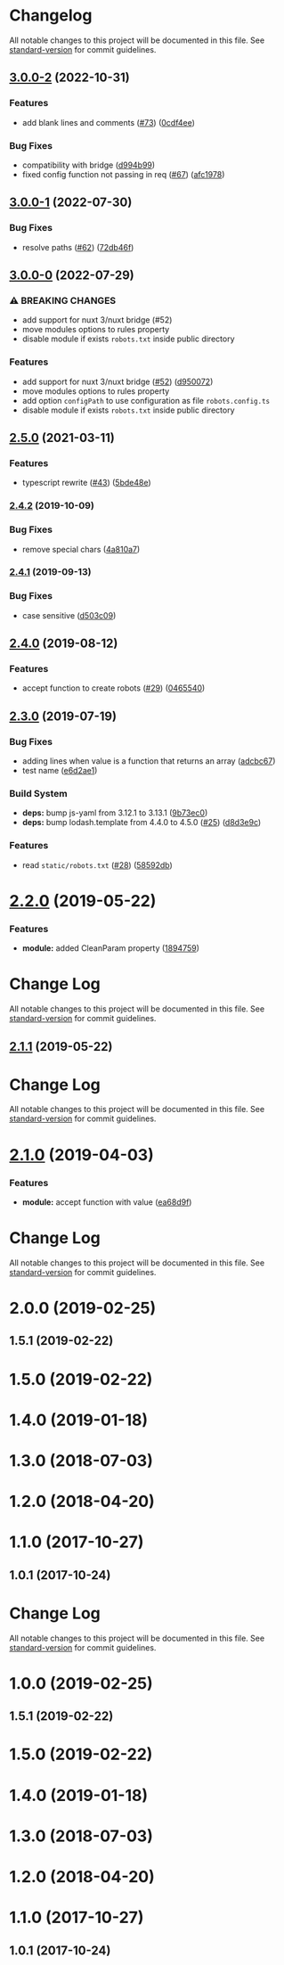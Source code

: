 # Changelog

All notable changes to this project will be documented in this file. See [standard-version](https://github.com/conventional-changelog/standard-version) for commit guidelines.

## [3.0.0-2](https://github.com/nuxt-community/robots-module/compare/v3.0.0-1...v3.0.0-2) (2022-10-31)


### Features

* add blank lines and comments ([#73](https://github.com/nuxt-community/robots-module/issues/73)) ([0cdf4ee](https://github.com/nuxt-community/robots-module/commit/0cdf4ee42d4496b2ba1fffbdba3733c87383e801))


### Bug Fixes

* compatibility with bridge ([d994b99](https://github.com/nuxt-community/robots-module/commit/d994b992e81fc8cc376c85e4ce1819278d62e725))
* fixed config function not passing in req ([#67](https://github.com/nuxt-community/robots-module/issues/67)) ([afc1978](https://github.com/nuxt-community/robots-module/commit/afc1978dd099f23db6c952ba9312e74b65798118))

## [3.0.0-1](https://github.com/nuxt-community/robots-module/compare/v3.0.0-0...v3.0.0-1) (2022-07-30)


### Bug Fixes

* resolve paths ([#62](https://github.com/nuxt-community/robots-module/issues/62)) ([72db46f](https://github.com/nuxt-community/robots-module/commit/72db46f323bb9eb567bc41bb9c633ea33e8b964e))

## [3.0.0-0](https://github.com/nuxt-community/robots-module/compare/v2.5.0...v3.0.0-0) (2022-07-29)


### ⚠ BREAKING CHANGES

* add support for nuxt 3/nuxt bridge (#52)
* move modules options to rules property
* disable module if exists `robots.txt` inside public directory
 
### Features

* add support for nuxt 3/nuxt bridge ([#52](https://github.com/nuxt-community/robots-module/issues/52)) ([d950072](https://github.com/nuxt-community/robots-module/commit/d950072487f7140e826272caa9b7e617aba70554))
* move modules options to rules property
* add option `configPath` to use configuration as file `robots.config.ts`
* disable module if exists `robots.txt` inside public directory

## [2.5.0](https://github.com/nuxt-community/robots-module/compare/v2.4.2...v2.5.0) (2021-03-11)


### Features

* typescript rewrite ([#43](https://github.com/nuxt-community/robots-module/issues/43)) ([5bde48e](https://github.com/nuxt-community/robots-module/commit/5bde48e9264c479d2c3c3a9a8b89e759a4442c65))

### [2.4.2](https://github.com/nuxt-community/robots-module/compare/v2.4.1...v2.4.2) (2019-10-09)


### Bug Fixes

* remove special chars ([4a810a7](https://github.com/nuxt-community/robots-module/commit/4a810a7))

### [2.4.1](https://github.com/nuxt-community/robots-module/compare/v2.4.0...v2.4.1) (2019-09-13)


### Bug Fixes

* case sensitive ([d503c09](https://github.com/nuxt-community/robots-module/commit/d503c09))

## [2.4.0](https://github.com/nuxt-community/robots-module/compare/v2.3.0...v2.4.0) (2019-08-12)


### Features

* accept function to create robots ([#29](https://github.com/nuxt-community/robots-module/issues/29)) ([0465540](https://github.com/nuxt-community/robots-module/commit/0465540))

## [2.3.0](https://github.com/nuxt-community/robots-module/compare/v2.2.0...v2.3.0) (2019-07-19)


### Bug Fixes

* adding lines when value is a function that returns an array ([adcbc67](https://github.com/nuxt-community/robots-module/commit/adcbc67))
* test name ([e6d2ae1](https://github.com/nuxt-community/robots-module/commit/e6d2ae1))


### Build System

* **deps:** bump js-yaml from 3.12.1 to 3.13.1 ([9b73ec0](https://github.com/nuxt-community/robots-module/commit/9b73ec0))
* **deps:** bump lodash.template from 4.4.0 to 4.5.0 ([#25](https://github.com/nuxt-community/robots-module/issues/25)) ([d8d3e9c](https://github.com/nuxt-community/robots-module/commit/d8d3e9c))


### Features

* read `static/robots.txt` ([#28](https://github.com/nuxt-community/robots-module/issues/28)) ([58592db](https://github.com/nuxt-community/robots-module/commit/58592db))



# [2.2.0](https://github.com/nuxt-community/robots-module/compare/v2.1.1...v2.2.0) (2019-05-22)


### Features

* **module:** added CleanParam property ([1894759](https://github.com/nuxt-community/robots-module/commit/1894759))



# Change Log

All notable changes to this project will be documented in this file. See [standard-version](https://github.com/conventional-changelog/standard-version) for commit guidelines.

## [2.1.1](https://github.com/nuxt-community/robots-module/compare/v2.1.0...v2.1.1) (2019-05-22)



# Change Log

All notable changes to this project will be documented in this file. See [standard-version](https://github.com/conventional-changelog/standard-version) for commit guidelines.

# [2.1.0](https://github.com/nuxt-community/robots-module/compare/v2.0.0...v2.1.0) (2019-04-03)


### Features

* **module:** accept function with value ([ea68d9f](https://github.com/nuxt-community/robots-module/commit/ea68d9f))



# Change Log

All notable changes to this project will be documented in this file. See [standard-version](https://github.com/conventional-changelog/standard-version) for commit guidelines.

# 2.0.0 (2019-02-25)



## 1.5.1 (2019-02-22)



# 1.5.0 (2019-02-22)



# 1.4.0 (2019-01-18)



# 1.3.0 (2018-07-03)



# 1.2.0 (2018-04-20)



# 1.1.0 (2017-10-27)



## 1.0.1 (2017-10-24)



# Change Log

All notable changes to this project will be documented in this file. See [standard-version](https://github.com/conventional-changelog/standard-version) for commit guidelines.

# 1.0.0 (2019-02-25)



## 1.5.1 (2019-02-22)



# 1.5.0 (2019-02-22)



# 1.4.0 (2019-01-18)



# 1.3.0 (2018-07-03)



# 1.2.0 (2018-04-20)



# 1.1.0 (2017-10-27)



## 1.0.1 (2017-10-24)
